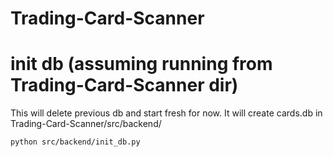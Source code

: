 # Trading-Card-Scanner

# init db (assuming running from Trading-Card-Scanner dir)

This will delete previous db and start fresh for now. It will create cards.db in Trading-Card-Scanner/src/backend/

`python src/backend/init_db.py `
